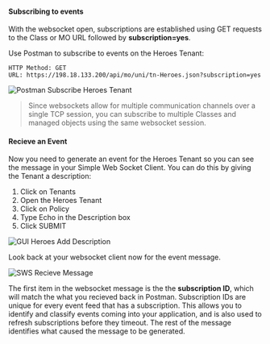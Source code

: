 #### Subscribing to events
With the websocket open, subscriptions are established using GET requests to the Class or MO URL followed by **subscription=yes**. 

Use Postman to subscribe to events on the Heroes Tenant:

```
HTTP Method: GET
URL: https://198.18.133.200/api/mo/uni/tn-Heroes.json?subscription=yes
```

![Postman Subscribe Heroes Tenant](/posts/files/intermediate-aci_websockets/assets/images/postman_subscribe_heroes_tenant.png)

>Since websockets allow for multiple communication channels over a single TCP session, you can subscribe to multiple Classes and managed objects using the same websocket session.

#### Recieve an Event
Now you need to generate an event for the Heroes Tenant so you can see the message in your Simple Web Socket Client. You can do this by giving the Tenant a description:

1. Click on Tenants
2. Open the Heroes Tenant
3. Click on Policy
4. Type Echo in the Description box
5. Click SUBMIT

![GUI Heroes Add Description](/posts/files/intermediate-aci_websockets/assets/images/gui_heroes_add_description.png)

Look back at your websocket client now for the event message.

![SWS Recieve Message](/posts/files/intermediate-aci_websockets/assets/images/sws_recieve_message.png)

The first item in the websocket message is the the **subscription ID**, which will match the what you recieved back in Postman. Subscription IDs are unique for every event feed that has a subscription. This allows you to identify and classify events coming into your application, and is also used to refresh subscriptions before they timeout. The rest of the message identifies what caused the message to be generated.
